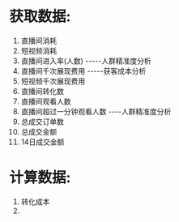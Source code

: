 
# 获取数据: 
1. 直播间消耗
2. 短视频消耗
3. 直播间进入率(人数)  -----人群精准度分析
4. 直播间千次展现费用  -----获客成本分析
5. 短视频千次展现费用
6. 直播间转化数
7. 直播间观看人数
8. 直播间超过一分钟观看人数 ----人群精准度分析
9. 总成交订单数
10. 总成交金额
11. 14日成交金额

# 计算数据: 
1. 转化成本
2. 